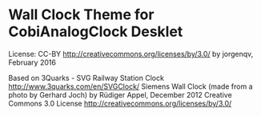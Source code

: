 Wall Clock Theme for CobiAnalogClock Desklet
============================================

License: CC-BY http://creativecommons.org/licenses/by/3.0/
by jorgenqv, February 2016

Based on
3Quarks - SVG Railway Station Clock
http://www.3quarks.com/en/SVGClock/
Siemens Wall Clock (made from a photo by Gerhard Joch)
by Rüdiger Appel, December 2012
Creative Commons 3.0 License
http://creativecommons.org/licenses/by/3.0/
